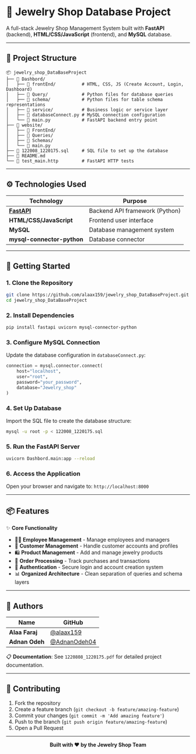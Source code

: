 # 💎 Jewelry Shop Database Project

A full-stack Jewelry Shop Management System built with **FastAPI** (backend), **HTML/CSS/JavaScript** (frontend), and **MySQL** database.

---

## 📁 Project Structure

```
📦 jewelry_shop_DataBaseProject
├── 📂 Dashbord/
│   ├── 📂 frontEnd/          # HTML, CSS, JS (Create Account, Login, Dashboard)
│   ├── 📂 Query/             # Python files for database queries
│   ├── 📂 schema/            # Python files for table schema representations
│   ├── 📂 service/           # Business logic or service layer
│   ├── 📄 databaseConnect.py # MySQL connection configuration
│   └── 📄 main.py            # FastAPI backend entry point
├── 📂 website/
│   ├── 📂 FrontEnd/
│   ├── 📂 Queries/
│   ├── 📂 Schemas/
│   └── 📄 main.py
├── 📄 122008_1220175.sql     # SQL file to set up the database
├── 📄 README.md
└── 📄 test_main.http         # FastAPI HTTP tests
```

---

## ⚙️ Technologies Used

| Technology | Purpose |
|------------|---------|
| **[FastAPI](https://fastapi.tiangolo.com/)** | Backend API framework (Python) |
| **HTML/CSS/JavaScript** | Frontend user interface |
| **MySQL** | Database management system |
| **mysql-connector-python** | Database connector |

---

## 🚀 Getting Started

### 1. Clone the Repository
```bash
git clone https://github.com/alaax159/jewelry_shop_DataBaseProject.git
cd jewelry_shop_DataBaseProject
```

### 2. Install Dependencies
```bash
pip install fastapi uvicorn mysql-connector-python
```

### 3. Configure MySQL Connection
Update the database configuration in `databaseConnect.py`:

```python
connection = mysql.connector.connect(
    host="localhost",
    user="root",
    password="your_password",
    database="Jewelry_shop"
)
```

### 4. Set Up Database
Import the SQL file to create the database structure:
```bash
mysql -u root -p < 122008_1220175.sql
```

### 5. Run the FastAPI Server
```bash
uvicorn Dashbord.main:app --reload
```

### 6. Access the Application
Open your browser and navigate to: `http://localhost:8000`

---

## 📦 Features

✨ **Core Functionality**
- 👩‍💼 **Employee Management** - Manage employees and managers
- 👤 **Customer Management** - Handle customer accounts and profiles
- 🛍️ **Product Management** - Add and manage jewelry products
- 🛒 **Order Processing** - Track purchases and transactions
- 🔐 **Authentication** - Secure login and account creation system
- 📊 **Organized Architecture** - Clean separation of queries and schema layers

---

## 👥 Authors

| Name | GitHub |
|------|--------|
| **Alaa Faraj** | [@alaax159](https://github.com/alaax159) |
| **Adnan Odeh** | [@AdnanOdeh04](https://github.com/AdnanOdeh04) |

📋 **Documentation**: See `1220808_1220175.pdf` for detailed project documentation.

---

## 🤝 Contributing

1. Fork the repository
2. Create a feature branch (`git checkout -b feature/amazing-feature`)
3. Commit your changes (`git commit -m 'Add amazing feature'`)
4. Push to the branch (`git push origin feature/amazing-feature`)
5. Open a Pull Request

---

<div align="center">
  <strong>Built with ❤️ by the Jewelry Shop Team</strong>
</div>
